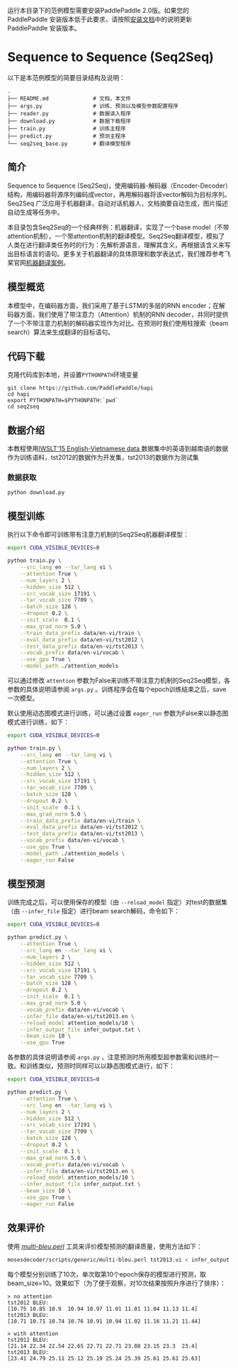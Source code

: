 运行本目录下的范例模型需要安装PaddlePaddle 2.0版。如果您的 PaddlePaddle 安装版本低于此要求，请按照[安装文档](https://www.paddlepaddle.org.cn/#quick-start)中的说明更新 PaddlePaddle 安装版本。

# Sequence to Sequence (Seq2Seq)

以下是本范例模型的简要目录结构及说明：

```
.
├── README.md              # 文档，本文件
├── args.py                # 训练、预测以及模型参数配置程序
├── reader.py              # 数据读入程序
├── download.py            # 数据下载程序
├── train.py               # 训练主程序
├── predict.py             # 预测主程序
└── seq2seq_base.py        # 翻译模型程序
```

## 简介

Sequence to Sequence (Seq2Seq)，使用编码器-解码器（Encoder-Decoder）结构，用编码器将源序列编码成vector，再用解码器将该vector解码为目标序列。Seq2Seq 广泛应用于机器翻译，自动对话机器人，文档摘要自动生成，图片描述自动生成等任务中。

本目录包含Seq2Seq的一个经典样例：机器翻译，实现了一个base model（不带attention机制），一个带attention机制的翻译模型。Seq2Seq翻译模型，模拟了人类在进行翻译类任务时的行为：先解析源语言，理解其含义，再根据该含义来写出目标语言的语句。更多关于机器翻译的具体原理和数学表达式，我们推荐参考飞桨官网[机器翻译案例](https://www.paddlepaddle.org.cn/documentation/docs/zh/user_guides/nlp_case/machine_translation/README.cn.html)。


## 模型概览

本模型中，在编码器方面，我们采用了基于LSTM的多层的RNN encoder；在解码器方面，我们使用了带注意力（Attention）机制的RNN decoder，并同时提供了一个不带注意力机制的解码器实现作为对比。在预测时我们使用柱搜索（beam search）算法来生成翻译的目标语句。

## 代码下载

克隆代码库到本地，并设置`PYTHONPATH`环境变量

```shell
git clone https://github.com/PaddlePaddle/hapi
cd hapi
export PYTHONPATH=$PYTHONPATH:`pwd`
cd seq2seq
```

## 数据介绍

本教程使用[IWSLT'15 English-Vietnamese data ](https://nlp.stanford.edu/projects/nmt/)数据集中的英语到越南语的数据作为训练语料，tst2012的数据作为开发集，tst2013的数据作为测试集

### 数据获取

```
python download.py
```

## 模型训练

执行以下命令即可训练带有注意力机制的Seq2Seq机器翻译模型：

```sh
export CUDA_VISIBLE_DEVICES=0

python train.py \
    --src_lang en --tar_lang vi \
    --attention True \
    --num_layers 2 \
    --hidden_size 512 \
    --src_vocab_size 17191 \
    --tar_vocab_size 7709 \
    --batch_size 128 \
    --dropout 0.2 \
    --init_scale  0.1 \
    --max_grad_norm 5.0 \
    --train_data_prefix data/en-vi/train \
    --eval_data_prefix data/en-vi/tst2012 \
    --test_data_prefix data/en-vi/tst2013 \
    --vocab_prefix data/en-vi/vocab \
    --use_gpu True \
    --model_path ./attention_models
```

可以通过修改 `attention` 参数为False来训练不带注意力机制的Seq2Seq模型，各参数的具体说明请参阅 `args.py` 。训练程序会在每个epoch训练结束之后，save一次模型。

默认使用动态图模式进行训练，可以通过设置 `eager_run` 参数为False来以静态图模式进行训练，如下：

```sh
export CUDA_VISIBLE_DEVICES=0

python train.py \
    --src_lang en --tar_lang vi \
    --attention True \
    --num_layers 2 \
    --hidden_size 512 \
    --src_vocab_size 17191 \
    --tar_vocab_size 7709 \
    --batch_size 128 \
    --dropout 0.2 \
    --init_scale  0.1 \
    --max_grad_norm 5.0 \
    --train_data_prefix data/en-vi/train \
    --eval_data_prefix data/en-vi/tst2012 \
    --test_data_prefix data/en-vi/tst2013 \
    --vocab_prefix data/en-vi/vocab \
    --use_gpu True \
    --model_path ./attention_models \
    --eager_run False
```

## 模型预测

训练完成之后，可以使用保存的模型（由 `--reload_model` 指定）对test的数据集（由 `--infer_file` 指定）进行beam search解码，命令如下：

```sh
export CUDA_VISIBLE_DEVICES=0

python predict.py \
    --attention True \
    --src_lang en --tar_lang vi \
    --num_layers 2 \
    --hidden_size 512 \
    --src_vocab_size 17191 \
    --tar_vocab_size 7709 \
    --batch_size 128 \
    --dropout 0.2 \
    --init_scale  0.1 \
    --max_grad_norm 5.0 \
    --vocab_prefix data/en-vi/vocab \
    --infer_file data/en-vi/tst2013.en \
    --reload_model attention_models/10 \
    --infer_output_file infer_output.txt \
    --beam_size 10 \
    --use_gpu True
```

各参数的具体说明请参阅 `args.py` ，注意预测时所用模型超参数需和训练时一致。和训练类似，预测时同样可以以静态图模式进行，如下：

```sh
export CUDA_VISIBLE_DEVICES=0

python predict.py \
    --attention True \
    --src_lang en --tar_lang vi \
    --num_layers 2 \
    --hidden_size 512 \
    --src_vocab_size 17191 \
    --tar_vocab_size 7709 \
    --batch_size 128 \
    --dropout 0.2 \
    --init_scale  0.1 \
    --max_grad_norm 5.0 \
    --vocab_prefix data/en-vi/vocab \
    --infer_file data/en-vi/tst2013.en \
    --reload_model attention_models/10 \
    --infer_output_file infer_output.txt \
    --beam_size 10 \
    --use_gpu True \
    --eager_run False  
```

## 效果评价

使用 [*multi-bleu.perl*](https://github.com/moses-smt/mosesdecoder.git) 工具来评价模型预测的翻译质量，使用方法如下：

```sh
mosesdecoder/scripts/generic/multi-bleu.perl tst2013.vi < infer_output.txt
```

每个模型分别训练了10次，单次取第10个epoch保存的模型进行预测，取beam_size=10。效果如下（为了便于观察，对10次结果按照升序进行了排序）：

```
> no attention
tst2012 BLEU:
[10.75 10.85 10.9  10.94 10.97 11.01 11.01 11.04 11.13 11.4]
tst2013 BLEU:
[10.71 10.71 10.74 10.76 10.91 10.94 11.02 11.16 11.21 11.44]

> with attention
tst2012 BLEU:
[21.14 22.34 22.54 22.65 22.71 22.71 23.08 23.15 23.3  23.4]
tst2013 BLEU:
[23.41 24.79 25.11 25.12 25.19 25.24 25.39 25.61 25.61 25.63]
```
